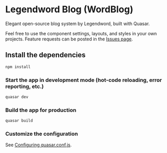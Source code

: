 # Legendword Blog (WordBlog)

Elegant open-source blog system by Legendword, built with Quasar.

Feel free to use the component settings, layouts, and styles in your own projects. Feature requests can be posted in the [Issues page](https://github.com/legendword/blog/issues).

## Install the dependencies
```bash
npm install
```

### Start the app in development mode (hot-code reloading, error reporting, etc.)
```bash
quasar dev
```


### Build the app for production
```bash
quasar build
```

### Customize the configuration
See [Configuring quasar.conf.js](https://quasar.dev/quasar-cli/quasar-conf-js).
